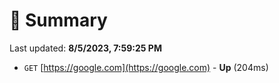 # 📖 Summary
Last updated: **8/5/2023, 7:59:25 PM**

- `GET` [https://google.com](https://google.com) - **Up** (204ms)
